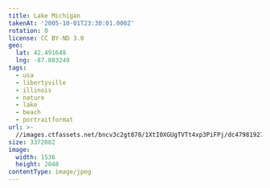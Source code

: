 ```yaml
---
title: Lake Michigan
takenAt: '2005-10-01T23:30:01.000Z'
rotation: 0
license: CC BY-ND 3.0
geo:
  lat: 42.491648
  lng: -87.803249
tags:
  - usa
  - libertyville
  - illinois
  - nature
  - lake
  - beach
  - portraitformat
url: >-
  //images.ctfassets.net/bncv3c2gt878/1XtI0XGUgTVTt4xp3PiFPj/dc47981927596d32afb8d587b302778a/lake-michigan_4325638734_o
size: 3372082
image:
  width: 1536
  height: 2048
contentType: image/jpeg
---
```


